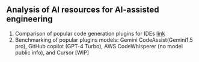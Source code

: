 ## Analysis of AI resources for AI-assisted engineering
 1. Comparison of popular code generation plugins for IDEs [link](https://github.com/vasiliyk/AI-engineering/blob/main/Code%20Generators%20Comparison.md)
 2. Benchmarking of popular plugins models: Gemini CodeAssist(Gemini1.5 pro), GitHub copilot (GPT-4 Turbo), AWS CodeWhisperer (no model public info), and Cursor [WIP]



